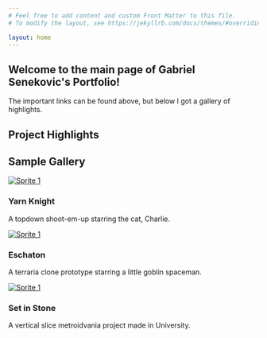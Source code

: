 ```yaml
---
# Feel free to add content and custom Front Matter to this file.
# To modify the layout, see https://jekyllrb.com/docs/themes/#overriding-theme-defaults

layout: home
---
```

<div class="main-container">
        <div class="main-content">
            <div class="home">
                <div class="content-box">
                    <h2 class="post-list-heading">Welcome to the main page of Gabriel Senekovic's Portfolio!</h2>
                    The important links can be found above, but below I got a gallery of highlights.
                </div>
                <div class="content-box">
                    <h2 class="post-list-heading">Project Highlights</h2>
                    <h2>Sample Gallery</h2>
                        <div class="portfolio-grid">
                            <!-- Pixel Art Item 1 -->
                            <div class="portfolio-item">
                                <a href="{{ site.baseurl }}/pages/yarnknight.html">
                                    <img src="{{ site.baseurl }}/assets/images/Yarn Knight/Title.png" alt="Sprite 1">
                                </a>
                                <h3>Yarn Knight</h3>
                                <p>A topdown shoot-em-up starring the cat, Charlie.</p>
                            </div>
                            <!-- Pixel Art Item 2 -->
                            <div class="portfolio-item">
                                <a href="{{ site.baseurl }}/pages/eschaton.html">
                                    <img src="{{ site.baseurl }}/assets/images/Eschaton/Title.png" alt="Sprite 1">
                                </a>
                                <h3>Eschaton</h3>
                                <p>A terraria clone prototype starring a little goblin spaceman.</p>
                            </div>
                            <!-- Pixel Art Item 3 -->
                            <div class="portfolio-item">
                                <a href="{{ site.baseurl }}/pages/setinstone.html">
                                    <img src="{{ site.baseurl }}/assets/images/Set in Stone/Title.png" alt="Sprite 1">
                                </a>
                                <h3>Set in Stone</h3>
                                <p>A vertical slice metroidvania project made in University.</p>
                            </div>
                        </div>
                </div>
